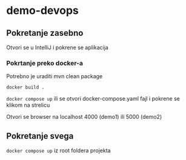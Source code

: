 # demo-devops

## Pokretanje zasebno
Otvori se u IntelliJ i pokrene se aplikacija

### Pokrtanje preko docker-a
Potrebno je uraditi mvn clean package

`docker build .`

`docker compose up` ili se otvori docker-compose.yaml fajl i pokrene se klikom na strelicu

Otvori se browser na localhost 4000 (demo1) ili 5000 (demo2)

## Pokretanje svega

`docker compose up` iz root foldera projekta
